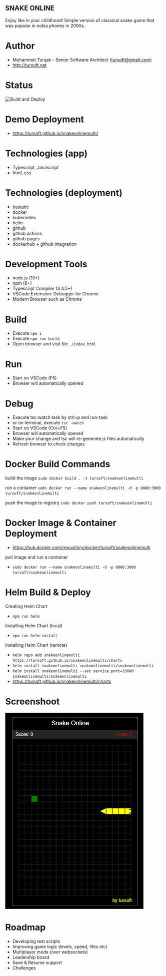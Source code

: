## SNAKE ONLINE
Enjoy like in your childhood!
Simple version of classical snake game that was popular in nokia phones in 2000s.

# Author
* Muhammet Turşak - Senior Software Architect (tursoft@gmail.com)
* http://tursoft.net

# Status
![Build and Deploy](https://github.com/tursoft/snakeonlinemulti/workflows/Build%20and%20Deploy/badge.svg?branch=master)

# Demo Deployment
* https://tursoft.github.io/snakeonlinemulti/

# Technologies (app)
* Typescript, Javascript
* html, css

# Technologies (deployment)
* [hastatic](https://github.com/abhin4v/hastatic)
* docker
* kubernetes
* helm
* github
* github actions
* github pages
* dockerhub + github integration

# Development Tools
* node.js (10+)
* npm (6+)
* Typescript Compiler (3.4.5+)
* VSCode Extension: Debugger for Chrome
* Modern Browser such as Chrome

# Build
* Execute `npm i`
* Execute `npm run build`
* Open browser and visit file `./index.html`

# Run
* Start on VSCode (F5)
* Browser will automatically opened

# Debug
* Execute tsc:watch task by ctrl+p and run-task
* or on terminal, execute `tsc -watch`
* Start on VSCode (Ctrl+F5)
* Browser will automatically opened
* Make your change and tsc will re-generate js files automatically
* Refresh browser to check changes

# Docker Build Commands

build the image
`sudo docker build . -t tursoft/snakeonlinemulti`

run a container
`sudo docker run --name snakeonlinemulti -d -p 8080:3000 tursoft/snakeonlinemulti`

push the image to registry
`sudo docker push tursoft/snakeonlinemulti`

# Docker Image & Container Deployment
* https://hub.docker.com/repository/docker/tursoft/snakeonlinemulti

pull image and run a container
* `sudo docker run --name snakeonlinemulti -d -p 8080:3000 tursoft/snakeonlinemulti`

# Helm Build & Deploy
Creating Helm Chart
* `npm run helm`

Installing Helm Chart (local)
* `npm run helm-install`

Installing Helm Chart (remote)
* `helm repo add snakeonlinemulti https://tursoft.github.io/snakeonlinemulti/charts`
* `helm install snakeonlinemulti snakeonlinemulti/snakeonlinemulti`
* `helm install snakeonlinemulti --set service.port=33000 snakeonlinemulti/snakeonlinemulti`
* https://tursoft.github.io/snakeonlinemulti/charts

# Screenshoot
![Screenshoot][screenshoot1]

[screenshoot1]: https://github.com/tursoft/snakeonlinemulti/blob/master/snake.gif?raw=true "Screenshoot"


# Roadmap
* Developing test scripts
* Improving game logic (levels, speed, lifes etc)
* Multiplayer mode (over websockets)
* Leadership board
* Save & Resume support
* Challenges